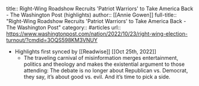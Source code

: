 title:: Right-Wing Roadshow Recruits 'Patriot Warriors' to Take America Back - The Washington Post (highlights)
author:: [[Annie Gowen]]
full-title:: "Right-Wing Roadshow Recruits 'Patriot Warriors' to Take America Back - The Washington Post"
category:: #articles
url:: https://www.washingtonpost.com/nation/2022/10/23/right-wing-election-turnout/?cmdid=3OQS598KM3VNUY

- Highlights first synced by [[Readwise]] [[Oct 25th, 2022]]
	- The traveling carnival of misinformation merges entertainment, politics and theology and makes the existential argument to those attending: The debate is no longer about Republican vs. Democrat, they say, it’s about good vs. evil. And it’s time to pick a side.